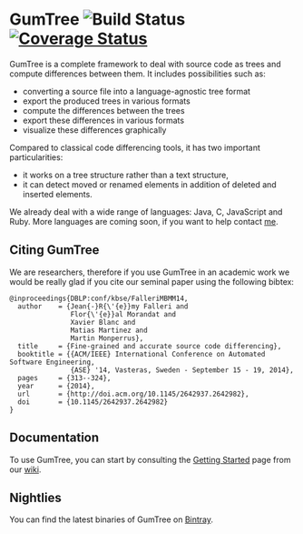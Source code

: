 # GumTree ![Build Status](https://travis-ci.org/GumTreeDiff/gumtree.svg?branch=master) [![Coverage Status](https://coveralls.io/repos/GumTreeDiff/gumtree/badge.svg?branch=master)](https://coveralls.io/r/GumTreeDiff/gumtree?branch=master)

GumTree is a complete framework to deal with source code as trees and compute differences between them. It includes possibilities such as:
* converting a source file into a language-agnostic tree format
* export the produced trees in various formats
* compute the differences between the trees
* export these differences in various formats
* visualize these differences graphically

Compared to classical code differencing tools, it has two important particularities:
* it works on a tree structure rather than a text structure,
* it can detect moved or renamed elements in addition of deleted and inserted elements.

We already deal with a wide range of languages: Java, C, JavaScript and Ruby. More languages are coming soon, if you want to help contact [me](http://www.labri.fr/perso/falleri).

## Citing GumTree

We are researchers, therefore if you use GumTree in an academic work we would be really glad if you cite our seminal paper using the following bibtex:

```
@inproceedings{DBLP:conf/kbse/FalleriMBMM14,
  author    = {Jean{-}R{\'{e}}my Falleri and
               Flor{\'{e}}al Morandat and
               Xavier Blanc and
               Matias Martinez and
               Martin Monperrus},
  title     = {Fine-grained and accurate source code differencing},
  booktitle = {{ACM/IEEE} International Conference on Automated Software Engineering,
               {ASE} '14, Vasteras, Sweden - September 15 - 19, 2014},
  pages     = {313--324},
  year      = {2014},
  url       = {http://doi.acm.org/10.1145/2642937.2642982},
  doi       = {10.1145/2642937.2642982}
}
```

## Documentation

To use GumTree, you can start by consulting the [Getting Started](https://github.com/GumTreeDiff/gumtree/wiki/Getting-Started) page from our [wiki](https://github.com/GumTreeDiff/gumtree/wiki).

## Nightlies

You can find the latest binaries of GumTree on [Bintray](https://bintray.com/jrfaller/GumTree/nightlies/2.0.1-2017-2#files).
